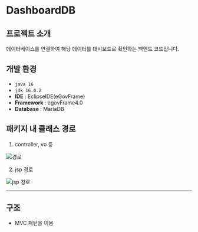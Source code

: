 # DashboardDB
## 프로젝트 소개
데이터베이스를 연결하여 해당 데이터를 대시보드로 확인하는 백엔드 코드입니다.
<br>

## 개발 환경
- `java 16`
- `jdk 16.0.2`
- **IDE** : EclipseIDE(eGovFrame)
- **Framework** : egovFrame4.0
- **Database** : MariaDB


## 패키지 내 클래스 경로
1. controller, vo 등

![경로](https://user-images.githubusercontent.com/97873594/202848545-4d439e3e-c397-480c-ad54-6e092ca2f0d0.PNG)

2. jsp 경로

![jsp 경로](https://user-images.githubusercontent.com/97873594/202848556-092e47ed-4a11-4aed-b473-89c0b659df55.PNG)

-----
## 구조
- MVC 패턴을 이용
